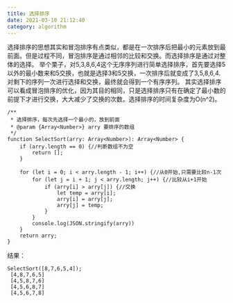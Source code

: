 ```yaml
---
title: 选择排序
date: 2021-03-10 21:12:40
category: algorithm
---
```

选择排序的思想其实和冒泡排序有点类似，都是在一次排序后把最小的元素放到最前面。但是过程不同，冒泡排序是通过相邻的比较和交换。而选择排序是通过对整体的选择。
举个栗子，对5,3,8,6,4这个无序序列进行简单选择排序，首先要选择5以外的最小数来和5交换，也就是选择3和5交换，一次排序后就变成了3,5,8,6,4.对剩下的序列一次进行选择和交换，最终就会得到一个有序序列。
其实选择排序可以看成冒泡排序的优化，因为其目的相同，只是选择排序只有在确定了最小数的前提下才进行交换，大大减少了交换的次数。选择排序的时间复杂度为O(n^2)。
```
/**
 * 选择排序，每次先选择一个最小的，放到前面
 * @param {Array<Number>} arry 要排序的数组
 */
function SelectSort(arry: Array<Number>): Array<Number> {
    if (arry.length == 0) {//判断数组不为空
        return [];
    }

    for (let i = 0; i < arry.length - 1; i++) {//从0开始,只需要比较n-1次
        for (let j = i + 1; j < arry.length; j++) {//比较从i+1开始
            if (arry[i] > arry[j]) {//交换
                let temp = arry[i];
                arry[i] = arry[j];
                arry[j] = temp;
            }
        }
        console.log(JSON.stringify(arry))
    }
    return arry;
}
```
结果：
```
SelectSort([8,7,6,5,4]);
 [4,8,7,6,5]
 [4,5,8,7,6]
 [4,5,6,8,7]
 [4,5,6,7,8]
```
